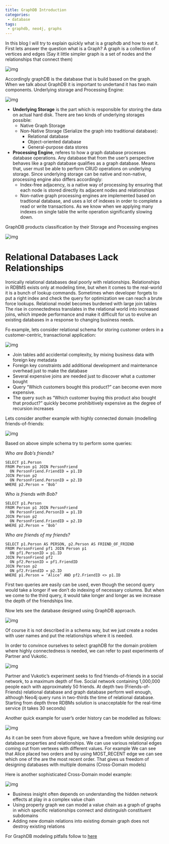```yaml
---
title: GraphDB Introduction
categories:
 - database
tags:
 - graphdb, neo4j, graphs
---
```


In this blog I will try to explain quickly what is a graphdb and how to eat it. First lets answer the question what is a Graph? A graph is a collection of vertices and edges (Say it little simpler graph is a set of nodes and the relationships that connect them)

![img](/assets/2020/graphDbImages/1-GraphNodesEdges.gif)

Accordingly graphDB is the database that is build based on the graph. When we talk about GraphDB it is important to undertand it has two main components. Underlying storage and Processing Engine:

![img](/assets/2020/graphDbImages/2-highLevelView-graphComputeEngine.png)

- **Underlying Storage** is the part which is responsible for storing the data on actual hard disk. There are two kinds of underlying storages possible: 
  - Native Graph Storage
  - Non-Native Storage (Serialize the graph into traditional database):
    - Relational database
    - Object-oriented database
    - General-purpose data stores
- **Processing Engine**, referes to how a graph database processes database operations. Any database that from the user’s perspective behaves like a graph database qualifies as a graph database. Means that, user must be able to perform CRUD operations on underlying storage. Since underlying storage can be native and non-native, processing engine also differs accordingly:
  - Index-free adjacency, is a native way of processing by ensuring that each node is stored directly its adjacent nodes and relationships
  - Non-native graph processing engines are implemented based on tradtional database, and uses a lot of indexes in order to complete a read or write transactions. As we know when we applying many indexes on single table the write operation significantly slowing down.


GraphDB products classification by their Storage and Processing engines

![img](/assets/2020/graphDbImages/3-OverviewOfGraphDatabaseSpace.png)


# Relational Databases Lack Relationships

Ironically relational databases deal poorly with relationships. Relationships in RDBMS exists only at modeling time, but when it comes to the real-world it is a bunch of lookup commands. Sometimes when developer forgets to put a right index and check the query for optimization we can reach a brute force lookups. Relational model becomes burdened with large join tables
The rise in connectedness translates in the relational world into increased joins, which impede performance and make it difficult for us to evolve an existing databases in a response to changing business needs.

Fo example, lets consider relational schema for storing customer orders in a customer-centric, transactional application:

![img](/assets/2020/graphDbImages/4-CustomerCentricRelathionships.png)

- Join tables add accidental complexity, by mixing business data with foreign key metadata 
- Foreign key constraints add additional development and maintenance overhead just to make the database  
- Several expensive joins are needed just to discover what a customer bought  
- Query “Which customers bought this product?” can become even more expensive.  
- The query such as “Which customer buying this product also bought that product?” quickly become prohibitively expensive as the degree of recursion increases

Lets consider another example with highly connected domain (modelling friends-of-friends:

![img](/assets/2020/graphDbImages/5-ModellingFriendsOfFriends.png)

Based on above simple schema try to perform some queries:

*Who are Bob’s friends?*
```
SELECT p1.Person
FROM Person p1 JOIN PersonFriend
  ON PersonFriend.FriendID = p1.ID
JOIN Person p2
  ON PersonFriend.PersonID = p2.ID
WHERE p2.Person = ‘Bob’
```

*Who is friends with Bob?*
```
SELECT p1.Person
FROM Person p1 JOIN PersonFriend
  ON PersonFriend.PersonID = p1.ID
JOIN Person p2
  ON PersonFriend.FriendID = p2.ID
WHERE p2.Person = ‘Bob’
```

*Who are friends of my friends?*
```
SELECT p1.Person AS PERSON, p2.Person AS FRIEND_OF_FRIEND
FROM PersonFriend pf1 JOIN Person p1
  ON pf1.PersonID = p1.ID
JOIN PersonFriend pf2
  ON pf2.PersonID = pf1.FriendID
JOIN Person p2
  ON pf2.FriendID = p2.ID
WHERE p1.Person = ‘Alice’ AND pf2.FriendID <> p1.ID
```

First two queries are easily can be used, even though the second query would take a longer if we don’t do indexing of necessary columns. But when we come to the third query, it would take longer and longer as we increase the depth of the friendships line.

Now lets see the database designed using GraphDB approach.

![img](/assets/2020/graphDbImages/6-GraphDB-Modelling-FriendsOfFriends.png)

Of course it is not described in a schema way, but we just create a nodes with user names and put the relationships where it is needed. 

In order to convince ourselves to select graphDB for the domain problem where highly connectedness is needed, we can refer to past experiments of Partner and Vukotic. 

![img](/assets/2020/graphDbImages/7-Experiment-FindingExtendedFriends.png)

Partner and Vukotic’s experiment seeks to find friends-of-friends in a social network, to a maximum depth of five. Social network containing 1,000,000 people each with approximately 50 friends. At depth two (Friends-of-Friends) relational database and graph database perform well enough, although Neo4j query runs in two-thirds the time of relational database.
Starting from depth three RDBMs solution is unacceptable for the real-time service (it takes 30 seconds)

Another quick example for user’s order history can be modelled as follows:

![img](/assets/2020/graphDbImages/8-ModelingUserOrderHistory.png)

As it can be seen from above figure, we have a freedom while designing our database properties and relationships. We can use various relational edges coming out from vertexes with different values. For example We can see that Alice placed two orders and by using MOST_RECENT edge we can see which one of the are the most recent order. That gives us freedom of designing databases with multiple domains (Cross-Domain models)

Here is another sophisticated Cross-Domain model example:

![img](/assets/2020/graphDbImages/9-ThreeDomainInOneGraph.png)

- Business insight often depends on understanding the hidden network effects at play in a complex value chain
- Using property graph we can model a value chain as a graph of graphs in which specific relationships connect and distinguish constituent subdomains
- Adding new domain relations into existing domain graph does not destroy existing relations



For GraphDB modeling pitfalls follow to [here](https://rusyasoft.github.io/database/2020/06/01/graphdb-pitfalls/)

